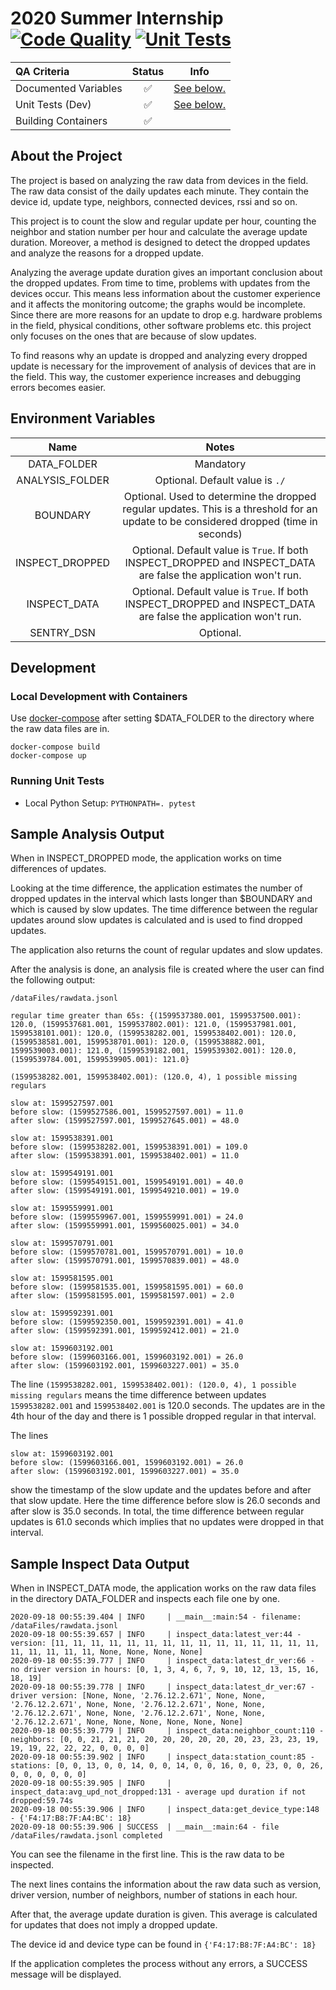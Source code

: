 # 2020 Summer Internship [![Code Quality](https://github.com/zcanfes/2020_internship/workflows/Code%20Quality/badge.svg)](https://github.com/zcanfes/2020_internship/actions?query=workflow%3A%22Code+Quality%22) [![Unit Tests](https://github.com/zcanfes/2020_internship/workflows/Unit%20Tests/badge.svg)](https://github.com/lifemote/2020_summer_internship/actions?query=workflow%3A%22Unit+Tests%22)

| QA Criteria  | Status | Info |
|:------------- |:-------------:|:-------------:|
|Documented Variables|:white_check_mark:|[See below.](#environment-variables)|
|Unit Tests (Dev)|:white_check_mark:|[See below.](#running-unit-tests)|
|Building Containers|:white_check_mark:|

## About the Project


The project is based on analyzing the raw data from devices in the field. The raw data consist
of the daily updates each minute. They contain the device id, update type, neighbors, connected devices,
rssi and so on. 

This project is to count the slow and regular update per hour, counting the
neighbor and station number per hour and calculate the average update duration. Moreover, a method is designed
to detect the dropped updates and analyze the reasons for a dropped update. 

Analyzing the average update duration gives an important conclusion about the dropped updates. From time to time, problems 
with updates from the devices occur. This means less information about the customer
experience and it affects the monitoring outcome; the graphs would be incomplete. Since there are more reasons for an update 
to drop e.g. hardware problems in the field, physical conditions, other software problems etc. this project only focuses on 
the ones that are because of slow updates. 

To find reasons why an update is dropped and analyzing every dropped update is necessary
for the improvement of analysis of devices that are in the field. This way, the customer experience
increases and debugging errors becomes easier.  

## Environment Variables

|            Name         |     Notes      |  
|:-----------------------:|:--------------:|
|       DATA_FOLDER       |Mandatory| 
|       ANALYSIS_FOLDER   |Optional. Default value is `./`|
|       BOUNDARY          |Optional. Used to determine the dropped regular updates. This is a threshold for an update to be considered dropped (time in seconds)| 
|       INSPECT_DROPPED   |Optional. Default value is `True`. If both INSPECT_DROPPED and INSPECT_DATA are false the application won't run. |
|       INSPECT_DATA      |Optional. Default value is `True`. If both INSPECT_DROPPED and INSPECT_DATA are false the application won't run. |
|       SENTRY_DSN        |Optional. |

## Development

### Local Development with Containers 

Use [docker-compose](./docker-compose.yml) after setting $DATA_FOLDER to the directory where the raw data files are in.

```
docker-compose build
docker-compose up
```

### Running Unit Tests

- Local Python Setup: `PYTHONPATH=. pytest`

## Sample Analysis Output

When in INSPECT_DROPPED mode, the application works on time differences of updates. 

Looking at the time difference, the application estimates the number of dropped updates in the interval which lasts longer than $BOUNDARY and which is caused by slow updates.
The time difference between the regular updates around slow updates is calculated and is used to find dropped updates.

The application also returns the count of regular updates and slow updates.

After the analysis is done, an analysis file is created where the user can find the following output:

```
/dataFiles/rawdata.jsonl

regular time greater than 65s: {(1599537380.001, 1599537500.001): 120.0, (1599537681.001, 1599537802.001): 121.0, (1599537981.001, 1599538101.001): 120.0, (1599538282.001, 1599538402.001): 120.0, (1599538581.001, 1599538701.001): 120.0, (1599538882.001, 1599539003.001): 121.0, (1599539182.001, 1599539302.001): 120.0, (1599539784.001, 1599539905.001): 121.0}

(1599538282.001, 1599538402.001): (120.0, 4), 1 possible missing regulars

slow at: 1599527597.001
before slow: (1599527586.001, 1599527597.001) = 11.0
after slow: (1599527597.001, 1599527645.001) = 48.0

slow at: 1599538391.001
before slow: (1599538282.001, 1599538391.001) = 109.0
after slow: (1599538391.001, 1599538402.001) = 11.0

slow at: 1599549191.001
before slow: (1599549151.001, 1599549191.001) = 40.0
after slow: (1599549191.001, 1599549210.001) = 19.0

slow at: 1599559991.001
before slow: (1599559967.001, 1599559991.001) = 24.0
after slow: (1599559991.001, 1599560025.001) = 34.0

slow at: 1599570791.001
before slow: (1599570781.001, 1599570791.001) = 10.0
after slow: (1599570791.001, 1599570839.001) = 48.0

slow at: 1599581595.001
before slow: (1599581535.001, 1599581595.001) = 60.0
after slow: (1599581595.001, 1599581597.001) = 2.0

slow at: 1599592391.001
before slow: (1599592350.001, 1599592391.001) = 41.0
after slow: (1599592391.001, 1599592412.001) = 21.0

slow at: 1599603192.001
before slow: (1599603166.001, 1599603192.001) = 26.0
after slow: (1599603192.001, 1599603227.001) = 35.0

```
The line `(1599538282.001, 1599538402.001): (120.0, 4), 1 possible missing regulars` means the time difference between updates `1599538282.001` and `1599538402.001` is 120.0 seconds.
The updates are in the 4th hour of the day and there is 1 possible dropped regular in that interval. 

The lines 
```
slow at: 1599603192.001
before slow: (1599603166.001, 1599603192.001) = 26.0
after slow: (1599603192.001, 1599603227.001) = 35.0
```
show the timestamp of the slow update and the updates before and after that slow update.
Here the time difference before slow is 26.0 seconds and after slow is 35.0 seconds. In total, the time difference between
regular updates is 61.0 seconds which implies that no updates were dropped in that interval.

## Sample Inspect Data Output

When in INSPECT_DATA mode, the application works on the raw data files in the directory DATA_FOLDER and inspects each file one by one. 

```
2020-09-18 00:55:39.404 | INFO     | __main__:main:54 - filename: /dataFiles/rawdata.jsonl
2020-09-18 00:55:39.657 | INFO     | inspect_data:latest_ver:44 - version: [11, 11, 11, 11, 11, 11, 11, 11, 11, 11, 11, 11, 11, 11, 11, 11, 11, 11, 11, 11, None, None, None, None]
2020-09-18 00:55:39.777 | INFO     | inspect_data:latest_dr_ver:66 - no driver version in hours: [0, 1, 3, 4, 6, 7, 9, 10, 12, 13, 15, 16, 18, 19]
2020-09-18 00:55:39.778 | INFO     | inspect_data:latest_dr_ver:67 - driver version: [None, None, '2.76.12.2.671', None, None, '2.76.12.2.671', None, None, '2.76.12.2.671', None, None, '2.76.12.2.671', None, None, '2.76.12.2.671', None, None, '2.76.12.2.671', None, None, None, None, None, None]
2020-09-18 00:55:39.779 | INFO     | inspect_data:neighbor_count:110 - neighbors: [0, 0, 21, 21, 21, 20, 20, 20, 20, 20, 20, 23, 23, 23, 19, 19, 19, 22, 22, 22, 0, 0, 0, 0]
2020-09-18 00:55:39.902 | INFO     | inspect_data:station_count:85 - stations: [0, 0, 13, 0, 0, 14, 0, 0, 14, 0, 0, 16, 0, 0, 23, 0, 0, 26, 0, 0, 0, 0, 0, 0]
2020-09-18 00:55:39.905 | INFO     | inspect_data:avg_upd_not_dropped:131 - average upd duration if not dropped:59.74s
2020-09-18 00:55:39.906 | INFO     | inspect_data:get_device_type:148 - {'F4:17:B8:7F:A4:BC': 18}
2020-09-18 00:55:39.906 | SUCCESS  | __main__:main:64 - file /dataFiles/rawdata.jsonl completed
```

You can see the filename in the first line. This is the raw data to be inspected. 

The next lines contains the information about the raw data such as version, driver version, number of neighbors, number of stations in each hour. 

After that, the average update duration is given. This average is calculated for updates that does not imply a dropped update.

The device id and device type can be found in `{'F4:17:B8:7F:A4:BC': 18}` 

If the application completes the process without any errors, a SUCCESS message will be displayed.



